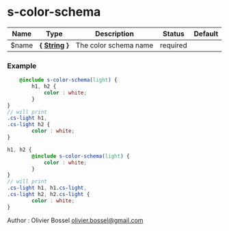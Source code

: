 # s-color-schema




Name  |  Type  |  Description  |  Status  |  Default
------------  |  ------------  |  ------------  |  ------------  |  ------------
$name  |  **{ [String](http://www.sass-lang.com/documentation/file.SASS_REFERENCE.html#sass-script-strings) }**  |  The color schema name  |  required  |

### Example
```scss
	@include s-color-schema(light) {
		h1, h2 {
			color : white;
		}
}
// will print
.cs-light h1,
.cs-light h2 {
		color : white;
}

h1, h2 {
		@include s-color-schema(light) {
			color : white;
		}
}
// will print
.cs-light h1, h1.cs-light,
.cs-light h2, h2.cs-light {
		color : white;
}
```
Author : Olivier Bossel <olivier.bossel@gmail.com>